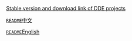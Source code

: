[Stable version and download link of DDE projects](packages-tag-version.md)



[`README`中文](README-zh.md)

[`README`English](README-en.md)